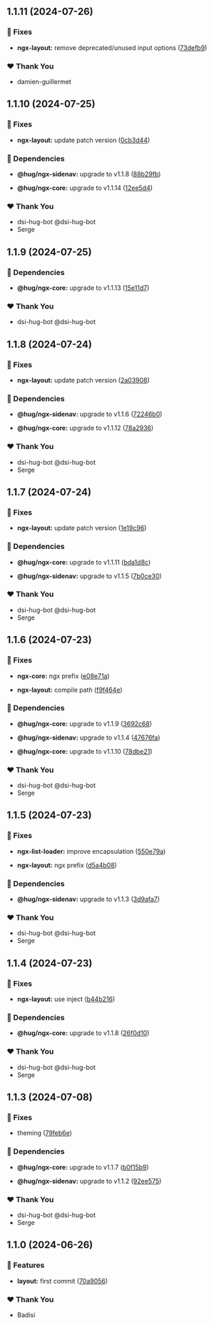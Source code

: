 ## 1.1.11 (2024-07-26)

### 🐛 Fixes

-   **ngx-layout:** remove deprecated/unused input options ([73defb9](https://github.com/DSI-HUG/ngx-components/commit/73defb9))

### ❤️ Thank You

-   damien-guillermet

## 1.1.10 (2024-07-25)

### 🐛 Fixes

-   **ngx-layout:** update patch version ([0cb3d44](https://github.com/DSI-HUG/ngx-components/commit/0cb3d44))

### 🌱 Dependencies

-   **@hug/ngx-sidenav:** upgrade to v1.1.8 ([88b29fb](https://github.com/DSI-HUG/ngx-components/commit/88b29fb))

-   **@hug/ngx-core:** upgrade to v1.1.14 ([12ee5d4](https://github.com/DSI-HUG/ngx-components/commit/12ee5d4))

### ❤️ Thank You

-   dsi-hug-bot @dsi-hug-bot
-   Serge

## 1.1.9 (2024-07-25)

### 🌱 Dependencies

-   **@hug/ngx-core:** upgrade to v1.1.13 ([15e11d7](https://github.com/DSI-HUG/ngx-components/commit/15e11d7))

### ❤️ Thank You

-   dsi-hug-bot @dsi-hug-bot

## 1.1.8 (2024-07-24)

### 🐛 Fixes

-   **ngx-layout:** update patch version ([2a03908](https://github.com/DSI-HUG/ngx-components/commit/2a03908))

### 🌱 Dependencies

-   **@hug/ngx-sidenav:** upgrade to v1.1.6 ([72246b0](https://github.com/DSI-HUG/ngx-components/commit/72246b0))

-   **@hug/ngx-core:** upgrade to v1.1.12 ([78a2936](https://github.com/DSI-HUG/ngx-components/commit/78a2936))

### ❤️ Thank You

-   dsi-hug-bot @dsi-hug-bot
-   Serge

## 1.1.7 (2024-07-24)

### 🐛 Fixes

-   **ngx-layout:** update patch version ([1e19c96](https://github.com/DSI-HUG/ngx-components/commit/1e19c96))

### 🌱 Dependencies

-   **@hug/ngx-core:** upgrade to v1.1.11 ([bda1d8c](https://github.com/DSI-HUG/ngx-components/commit/bda1d8c))

-   **@hug/ngx-sidenav:** upgrade to v1.1.5 ([7b0ce30](https://github.com/DSI-HUG/ngx-components/commit/7b0ce30))

### ❤️ Thank You

-   dsi-hug-bot @dsi-hug-bot
-   Serge

## 1.1.6 (2024-07-23)

### 🐛 Fixes

-   **ngx-core:** ngx prefix ([e08e71a](https://github.com/DSI-HUG/ngx-components/commit/e08e71a))

-   **ngx-layout:** compile path ([f9f464e](https://github.com/DSI-HUG/ngx-components/commit/f9f464e))

### 🌱 Dependencies

-   **@hug/ngx-core:** upgrade to v1.1.9 ([3692c68](https://github.com/DSI-HUG/ngx-components/commit/3692c68))

-   **@hug/ngx-sidenav:** upgrade to v1.1.4 ([47676fa](https://github.com/DSI-HUG/ngx-components/commit/47676fa))

-   **@hug/ngx-core:** upgrade to v1.1.10 ([78dbe21](https://github.com/DSI-HUG/ngx-components/commit/78dbe21))

### ❤️ Thank You

-   dsi-hug-bot @dsi-hug-bot
-   Serge

## 1.1.5 (2024-07-23)

### 🐛 Fixes

-   **ngx-list-loader:** improve encapsulation ([550e79a](https://github.com/DSI-HUG/ngx-components/commit/550e79a))

-   **ngx-layout:** ngx prefix ([d5a4b08](https://github.com/DSI-HUG/ngx-components/commit/d5a4b08))

### 🌱 Dependencies

-   **@hug/ngx-sidenav:** upgrade to v1.1.3 ([3d9afa7](https://github.com/DSI-HUG/ngx-components/commit/3d9afa7))

### ❤️ Thank You

-   dsi-hug-bot @dsi-hug-bot
-   Serge

## 1.1.4 (2024-07-23)

### 🐛 Fixes

-   **ngx-layout:** use inject ([b44b216](https://github.com/DSI-HUG/ngx-components/commit/b44b216))

### 🌱 Dependencies

-   **@hug/ngx-core:** upgrade to v1.1.8 ([26f0d10](https://github.com/DSI-HUG/ngx-components/commit/26f0d10))

### ❤️ Thank You

-   dsi-hug-bot @dsi-hug-bot
-   Serge

## 1.1.3 (2024-07-08)

### 🐛 Fixes

-   theming ([79feb6e](https://github.com/DSI-HUG/ngx-components/commit/79feb6e))

### 🌱 Dependencies

-   **@hug/ngx-core:** upgrade to v1.1.7 ([b0f15b9](https://github.com/DSI-HUG/ngx-components/commit/b0f15b9))

-   **@hug/ngx-sidenav:** upgrade to v1.1.2 ([92ee575](https://github.com/DSI-HUG/ngx-components/commit/92ee575))

### ❤️ Thank You

-   dsi-hug-bot @dsi-hug-bot
-   Serge

## 1.1.0 (2024-06-26)

### 🚀 Features

-   **layout:** first commit ([70a9056](https://github.com/DSI-HUG/ngx-components/commit/70a9056))

### ❤️ Thank You

-   Badisi
